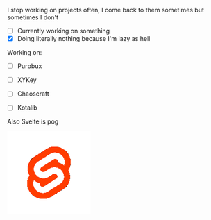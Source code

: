 I stop working on projects often, I come back to them sometimes but sometimes I don't

- [ ] Currently working on something
- [X] Doing literally nothing because I'm lazy as hell

Working on:

- [ ] Purpbux
- [ ] XYKey
- [ ] Chaoscraft
- [ ] Kotalib


Also Svelte is pog

![svele gif](https://raw.githubusercontent.com/kotakotik22/kotakotik22/main/svelte.gif)
